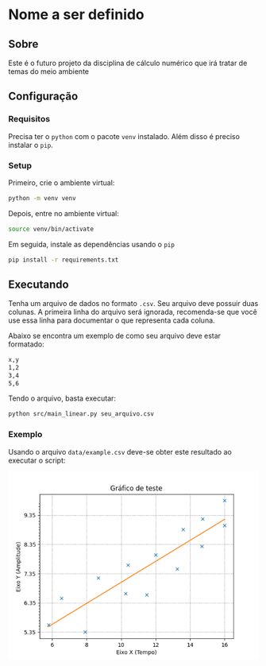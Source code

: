 # Nome a ser definido

## Sobre
Este é o futuro projeto da disciplina de cálculo numérico que irá tratar de temas do meio ambiente

## Configuração

### Requisitos
Precisa ter o `python` com o pacote `venv` instalado. Além disso é preciso instalar o `pip`.

### Setup
Primeiro, crie o ambiente virtual:

```sh
python -m venv venv
```

Depois, entre no ambiente virtual:

```sh
source venv/bin/activate
```

Em seguida, instale as dependências usando o `pip`

```sh
pip install -r requirements.txt
```

## Executando

Tenha um arquivo de dados no formato `.csv`. Seu arquivo deve possuir duas colunas.
A primeira linha do arquivo será ignorada, recomenda-se que você use essa linha para documentar
o que representa cada coluna.

Abaixo se encontra um exemplo de como seu arquivo deve estar formatado:

```
x,y
1,2
3,4
5,6
```

Tendo o arquivo, basta executar:

```sh
python src/main_linear.py seu_arquivo.csv
```

### Exemplo
Usando o arquivo `data/example.csv` deve-se obter este resultado ao executar o script:

<div align="center">
    <img src="./docs//images/example.csv.png"/>
</div>

